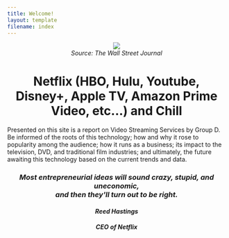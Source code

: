```yaml
---
title: Welcome!
layout: template
filename: index
--- 
```

<p align="center">
  <img src="https://raw.githubusercontent.com/imcrisanto/mms-142/main/streaming-scrolling.gif" />
   <br>
  <em> Source: The Wall Street Journal </em>
</p>

<h1 align="center"> Netflix (HBO, Hulu, Youtube, Disney+, Apple TV, Amazon Prime Video, etc...) and Chill </h1>

Presented on this site is a report on Video Streaming Services by Group D. Be informed of the roots of this technology; how and why it rose to popularity among the audience; 
how it runs as a business; its impact to the television, DVD, and traditional film industries; and ultimately, the future awaiting this technology based on the current trends and data. 

<h3 align="center"> <i> Most entrepreneurial ideas will sound crazy, stupid, and uneconomic, <br> and then they'll turn out to be right. </i> </h3>
<h4 align="center"> <i> Reed Hastings </i> </h4>
<h5 align="center"> <i> CEO of Netflix </i> </h5>




